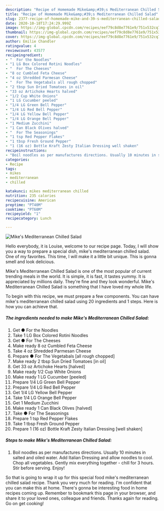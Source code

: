 ```yaml
---
description: "Recipe of Homemade Mike&amp;#39;s Mediterranean Chilled Salad"
title: "Recipe of Homemade Mike&amp;#39;s Mediterranean Chilled Salad"
slug: 2377-recipe-of-homemade-mike-and-39-s-mediterranean-chilled-salad
date: 2020-10-18T17:24:29.999Z
image: https://img-global.cpcdn.com/recipes/eef79c8d8e7761e9/751x532cq70/mikes-mediterranean-chilled-salad-recipe-main-photo.jpg
thumbnail: https://img-global.cpcdn.com/recipes/eef79c8d8e7761e9/751x532cq70/mikes-mediterranean-chilled-salad-recipe-main-photo.jpg
cover: https://img-global.cpcdn.com/recipes/eef79c8d8e7761e9/751x532cq70/mikes-mediterranean-chilled-salad-recipe-main-photo.jpg
author: Emilie Chandler
ratingvalue: 4
reviewcount: 43577
recipeingredient:
- "  For the Noodles"
- "1 LG Box Colored Rotini Noodles"
- "  For The Cheeses"
- "8 oz Cumbled Feta Cheese"
- "4 oz Shredded Parmesan Cheese"
- "  For The Vegetabals all rough chopped"
- "2 tbsp Sun Dried Tomatoes in oil"
- "33 oz Artichoke Hearts halved"
- "1/2 Cup White Onions"
- "1 LG Cucumber peeled"
- "1/4 LG Green Bell Pepper"
- "1/4 LG Red Bell Pepper"
- "1/4 LG Yellow Bell Pepper"
- "1/4 LG Orange Bell Pepper"
- "1 Medium Zucchini"
- "1 Can Black Olives halved"
- "  For The Seasonings"
- "1 tsp Red Pepper Flakes"
- "1 tbsp Fresh Ground Pepper"
- "1 (16 oz) Bottle Kraft Zesty Italian Dressing well shaken"
recipeinstructions:
- "Boil noodles as per manufactures directions. Usually 10 minutes in salted and oiled water. Add Italian Dressing and allow noodles to cool. Chop all vegetables. Gently mix everything together - chill for 3 hours. Stir before serving. Enjoy!"
categories:
- Recipe
tags:
- mikes
- mediterranean
- chilled

katakunci: mikes mediterranean chilled 
nutrition: 235 calories
recipecuisine: American
preptime: "PT40M"
cooktime: "PT60M"
recipeyield: "1"
recipecategory: Lunch

---
```



![Mike&#39;s Mediterranean Chilled Salad](https://img-global.cpcdn.com/recipes/eef79c8d8e7761e9/751x532cq70/mikes-mediterranean-chilled-salad-recipe-main-photo.jpg)

Hello everybody, it is Louise, welcome to our recipe page. Today, I will show you a way to prepare a special dish, mike&#39;s mediterranean chilled salad. One of my favorites. This time, I will make it a little bit unique. This is gonna smell and look delicious.



Mike&#39;s Mediterranean Chilled Salad is one of the most popular of current trending meals in the world. It is simple, it is fast, it tastes yummy. It is appreciated by millions daily. They're fine and they look wonderful. Mike&#39;s Mediterranean Chilled Salad is something that I have loved my whole life.


To begin with this recipe, we must prepare a few components. You can have mike&#39;s mediterranean chilled salad using 20 ingredients and 1 steps. Here is how you can achieve that.

<!--inarticleads1-->

##### The ingredients needed to make Mike&#39;s Mediterranean Chilled Salad:

1. Get  ● For the Noodles
1. Take 1 LG Box Colored Rotini Noodles
1. Get  ● For The Cheeses
1. Make ready 8 oz Cumbled Feta Cheese
1. Take 4 oz Shredded Parmesan Cheese
1. Prepare  ● For The Vegetabals [all rough chopped]
1. Make ready 2 tbsp Sun Dried Tomatoes [in oil]
1. Get 33 oz Artichoke Hearts [halved]
1. Make ready 1/2 Cup White Onions
1. Make ready 1 LG Cucumber [peeled]
1. Prepare 1/4 LG Green Bell Pepper
1. Prepare 1/4 LG Red Bell Pepper
1. Get 1/4 LG Yellow Bell Pepper
1. Take 1/4 LG Orange Bell Pepper
1. Get 1 Medium Zucchini
1. Make ready 1 Can Black Olives [halved]
1. Take  ● For The Seasonings
1. Prepare 1 tsp Red Pepper Flakes
1. Take 1 tbsp Fresh Ground Pepper
1. Prepare 1 (16 oz) Bottle Kraft Zesty Italian Dressing [well shaken]




<!--inarticleads2-->

##### Steps to make Mike&#39;s Mediterranean Chilled Salad:

1. Boil noodles as per manufactures directions. Usually 10 minutes in salted and oiled water. Add Italian Dressing and allow noodles to cool. Chop all vegetables. Gently mix everything together - chill for 3 hours. Stir before serving. Enjoy!




So that is going to wrap it up for this special food mike&#39;s mediterranean chilled salad recipe. Thank you very much for reading. I'm confident that you can make this at home. There's gonna be interesting food in home recipes coming up. Remember to bookmark this page in your browser, and share it to your loved ones, colleague and friends. Thanks again for reading. Go on get cooking!

